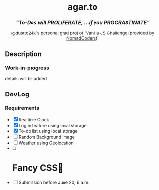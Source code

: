 <div align ="center">

# agar.to

### <i>"To-Dos will PROLIFERATE, ...if you PROCRASTINATE"</i>

[@dustto24k](https://github.com/dustto24k)'s personal grad proj of
'Vanilla JS Challenge (provided by [NomadCoders](https://github.com/nomadcoders))'

</div>

## Description

### Work-in-progress

details will be added

## DevLog

### Requirements

- [x] Realtime Clock
- [x] Log in feature using local storage
- [x] To-do list using local storage
- [ ] Random Background Image
- [ ] Weather using Geolocation
- [ ] # Fancy CSS💖
- [ ] Submission before June 20, 6 a.m.
